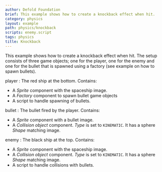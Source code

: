 ```yaml
---
author: Defold Foundation
brief: This example shows how to create a knockback effect when hit.
category: physics
layout: example
path: physics/knockback
scripts: enemy.script
tags: physics
title: Knockback
---
```



This example shows how to create a knockback effect when hit. The setup consists of three game objects; one for the player, one for the enemy and one for the bullet that is spawned using a factory (see example on how to spawn bullets).

player
: The red ship at the bottom. Contains:
  - A *Sprite* component with the spaceship image.
  - A *Factory* component to spawn bullet game objects
  - A script to handle spawning of bullets.

bullet
: The bullet fired by the player. Contains:
  - A *Sprite* component with a bullet image.
  - A *Collision object* component. *Type* is set to `KINEMATIC`. It has a sphere *Shape* matching image.

enemy
: The black ship at the top. Contains:
  - A *Sprite* component with the spaceship image.
  - A *Collision object* component. *Type* is set to `KINEMATIC`. It has a sphere *Shape* matching image.
  - A script to handle collisions with bullets.
